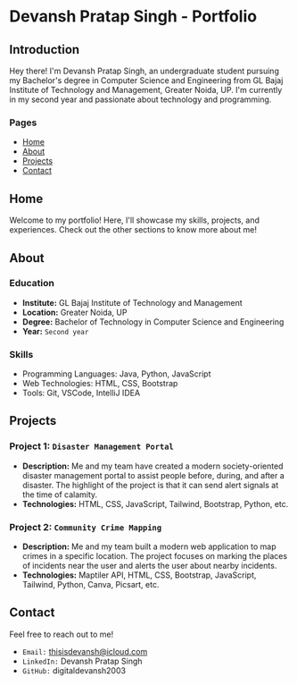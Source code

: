 # Devansh Pratap Singh - Portfolio

## Introduction
Hey there! I'm Devansh Pratap Singh, an undergraduate student pursuing my Bachelor's degree in Computer Science and Engineering from GL Bajaj Institute of Technology and Management, Greater Noida, UP. I'm currently in my second year and passionate about technology and programming.

### Pages
- [Home](#home)
- [About](#about)
- [Projects](#projects)
- [Contact](#contact)

## Home <a name="home"></a>
Welcome to my portfolio! Here, I'll showcase my skills, projects, and experiences. Check out the other sections to know more about me!

## About <a name="about"></a>
### Education
- **Institute:** GL Bajaj Institute of Technology and Management
- **Location:** Greater Noida, UP
- **Degree:** Bachelor of Technology in Computer Science and Engineering
- **Year:** `Second year`

### Skills
- Programming Languages: Java, Python, JavaScript
- Web Technologies: HTML, CSS, Bootstrap
- Tools: Git, VSCode, IntelliJ IDEA

## Projects <a name="projects"></a>
### Project 1: `Disaster Management Portal`
- **Description:** Me and my team have created a modern society-oriented disaster management portal to assist people before, during, and after a disaster. The highlight of the project is that it can send alert signals at the time of calamity.
- **Technologies:** HTML, CSS, JavaScript, Tailwind, Bootstrap, Python, etc.

### Project 2: `Community Crime Mapping`
- **Description:** Me and my team built a modern web application to map crimes in a specific location. The project focuses on marking the places of incidents near the user and alerts the user about nearby incidents.
- **Technologies:** Maptiler API, HTML, CSS, Bootstrap, JavaScript, Tailwind, Python, Canva, Picsart, etc.

<!-- Add more projects as needed -->

## Contact <a name="contact"></a>
Feel free to reach out to me!
- `Email:` thisisdevansh@icloud.com
- `LinkedIn:` Devansh Pratap Singh
- `GitHub:` digitaldevansh2003
